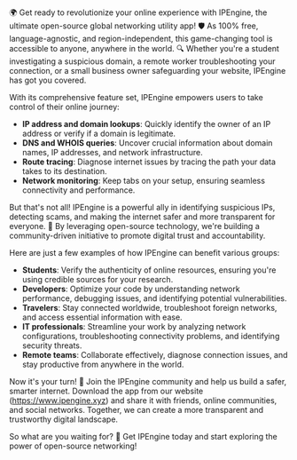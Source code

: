 🌍 Get ready to revolutionize your online experience with IPEngine, the ultimate open-source global networking utility app! 🛡️ As 100% free, language-agnostic, and region-independent, this game-changing tool is accessible to anyone, anywhere in the world. 🔍 Whether you're a student investigating a suspicious domain, a remote worker troubleshooting your connection, or a small business owner safeguarding your website, IPEngine has got you covered.

With its comprehensive feature set, IPEngine empowers users to take control of their online journey:

* **IP address and domain lookups**: Quickly identify the owner of an IP address or verify if a domain is legitimate.
* **DNS and WHOIS queries**: Uncover crucial information about domain names, IP addresses, and network infrastructure.
* **Route tracing**: Diagnose internet issues by tracing the path your data takes to its destination.
* **Network monitoring**: Keep tabs on your setup, ensuring seamless connectivity and performance.

But that's not all! IPEngine is a powerful ally in identifying suspicious IPs, detecting scams, and making the internet safer and more transparent for everyone. 🚀 By leveraging open-source technology, we're building a community-driven initiative to promote digital trust and accountability.

Here are just a few examples of how IPEngine can benefit various groups:

* **Students**: Verify the authenticity of online resources, ensuring you're using credible sources for your research.
* **Developers**: Optimize your code by understanding network performance, debugging issues, and identifying potential vulnerabilities.
* **Travelers**: Stay connected worldwide, troubleshoot foreign networks, and access essential information with ease.
* **IT professionals**: Streamline your work by analyzing network configurations, troubleshooting connectivity problems, and identifying security threats.
* **Remote teams**: Collaborate effectively, diagnose connection issues, and stay productive from anywhere in the world.

Now it's your turn! 📡 Join the IPEngine community and help us build a safer, smarter internet. Download the app from our website (https://www.ipengine.xyz) and share it with friends, online communities, and social networks. Together, we can create a more transparent and trustworthy digital landscape.

So what are you waiting for? 🚀 Get IPEngine today and start exploring the power of open-source networking!